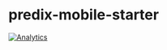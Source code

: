 # predix-mobile-starter

[![Analytics](https://ga-beacon.appspot.com/UA-82773213-1/predix-mobile-starter/readme?pixel)](https://github.com/PredixDev)
